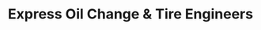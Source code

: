 ---
title: "Express Oil Change & Tire Engineers"
url: /kingsport/express-oil-change-and-tire-engineers-west-stone-drive/
shop: tyres
---